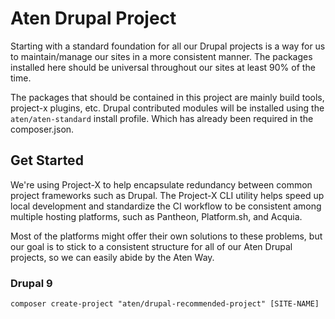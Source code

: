 
# Aten Drupal Project

Starting with a standard foundation for all our Drupal projects is a way for us to maintain/manage our sites in a more consistent manner. The packages installed here should be universal throughout our sites at least 90% of the time.

The packages that should be contained in this project are mainly build tools, project-x plugins, etc. Drupal contributed modules will be installed using the `aten/aten-standard` install profile. Which has already been required in the composer.json.

## Get Started

We're using Project-X to help encapsulate redundancy between common project frameworks such as Drupal. The Project-X CLI utility helps speed up local development and standardize the CI workflow to be consistent among multiple hosting platforms, such as Pantheon, Platform.sh, and Acquia.

Most of the platforms might offer their own solutions to these problems, but our goal is to stick to a consistent structure for all of our Aten Drupal projects, so we can easily abide by the Aten Way.

### Drupal 9

```
composer create-project "aten/drupal-recommended-project" [SITE-NAME]
```
